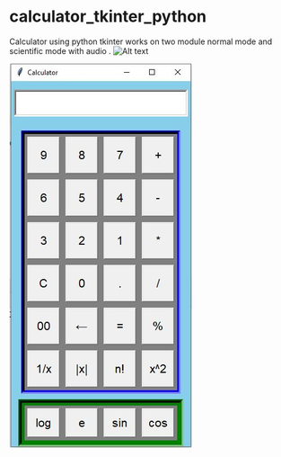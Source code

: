 # calculator_tkinter_python
Calculator using python tkinter  works on two module normal mode and scientific mode with audio .
![Alt text](thumbnail_large.png "Screenshot of final project")


![Alt text](updated_calculator.JPG "Screenshot of updated calculator")

